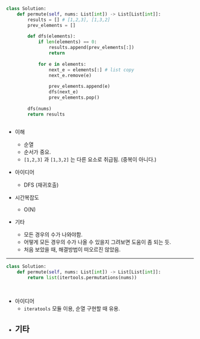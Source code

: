 ```python
class Solution:
    def permute(self, nums: List[int]) -> List[List[int]]:
        results = [] # [1,2,3], [1,3,2]
        prev_elements = []
        
        def dfs(elements):
            if len(elements) == 0:
                results.append(prev_elements[:])
                return
            
            for e in elements:             
                next_e = elements[:] # list copy 
                next_e.remove(e)           
                                                                
                prev_elements.append(e)    
                dfs(next_e)
                prev_elements.pop()        
        
        dfs(nums)
        return results
                     
```

- 이해
    - 순열
    - 순서가 중요.
    - `[1,2,3]` 과 `[1,3,2]` 는 다른 요소로 취급됨. (중복이 아니다.)

- 아이디어
    - DFS (재귀호출) 
- 시간복잡도
    - O(N)

- 기타
    - 모든 경우의 수가 나와야함.
    - 어떻게 모든 경우의 수가 나올 수 있을지 그려보면 도움이 좀 되는 듯.
    - 처음 보았을 때, 해결방법이 떠오르진 않았음.


--- 

```python
class Solution:
    def permute(self, nums: List[int]) -> List[List[int]]:
        return list(itertools.permutations(nums))
                
        
```

- 아이디어
    - `iteratools` 모듈 이용, 순열 구현할 때 유용.
- 기타
    - 
